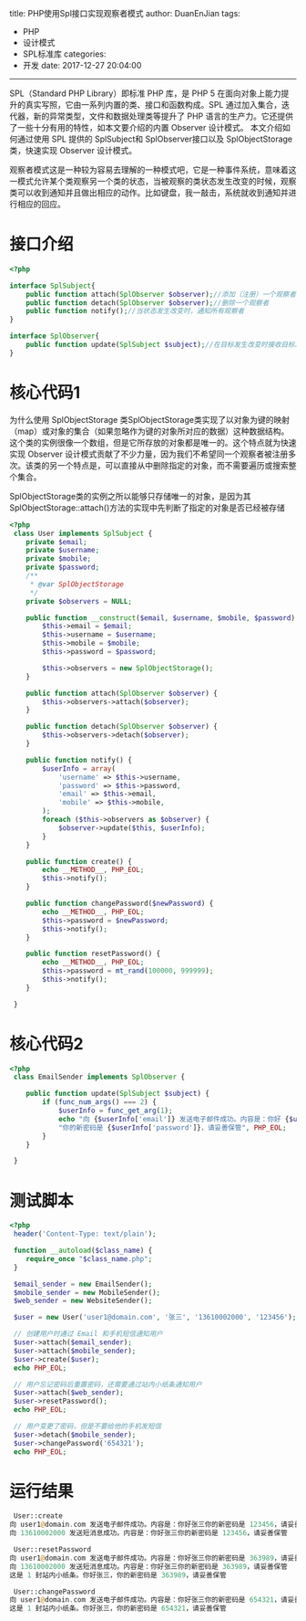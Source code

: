 title: PHP使用Spl接口实现观察者模式
author: DuanEnJian
tags:
  - PHP
  - 设计模式
  - SPL标准库
categories:
  - 开发
date: 2017-12-27 20:04:00
---
SPL（Standard PHP Library）即标准 PHP 库，是 PHP 5 在面向对象上能力提升的真实写照，它由一系列内置的类、接口和函数构成。SPL 通过加入集合，迭代器，新的异常类型，文件和数据处理类等提升了 PHP 语言的生产力。它还提供了一些十分有用的特性，如本文要介绍的内置 Observer 设计模式。
本文介绍如何通过使用 SPL 提供的 SplSubject和 SplObserver接口以及 SplObjectStorage类，快速实现 Observer 设计模式。

观察者模式这是一种较为容易去理解的一种模式吧，它是一种事件系统，意味着这一模式允许某个类观察另一个类的状态，当被观察的类状态发生改变的时候，观察类可以收到通知并且做出相应的动作。比如键盘，我一敲击，系统就收到通知并进行相应的回应。

# 接口介绍
```php
<?php

interface SplSubject{
    public function attach(SplObserver $observer);//添加（注册）一个观察者
    public function detach(SplObserver $observer);//删除一个观察者
    public function notify();//当状态发生改变时，通知所有观察者
}

interface SplObserver{ 
    public function update(SplSubject $subject);//在目标发生改变时接收目标发送的通知；当关注的目标调用其 notify()时被调用
}
```
# 核心代码1
为什么使用 SplObjectStorage 类SplObjectStorage类实现了以对象为键的映射（map）或对象的集合（如果忽略作为键的对象所对应的数据）这种数据结构。这个类的实例很像一个数组，但是它所存放的对象都是唯一的。这个特点就为快速实现 Observer 设计模式贡献了不少力量，因为我们不希望同一个观察者被注册多次。该类的另一个特点是，可以直接从中删除指定的对象，而不需要遍历或搜索整个集合。

SplObjectStorage类的实例之所以能够只存储唯一的对象，是因为其 SplObjectStorage::attach()方法的实现中先判断了指定的对象是否已经被存储

```php
<?php 
 class User implements SplSubject { 
    private $email; 
    private $username; 
    private $mobile; 
    private $password; 
    /** 
     * @var SplObjectStorage 
     */ 
    private $observers = NULL; 

    public function __construct($email, $username, $mobile, $password) { 
        $this->email = $email; 
        $this->username = $username; 
        $this->mobile = $mobile; 
        $this->password = $password; 

        $this->observers = new SplObjectStorage(); 
    } 

    public function attach(SplObserver $observer) { 
        $this->observers->attach($observer); 
    } 

    public function detach(SplObserver $observer) { 
        $this->observers->detach($observer);
    } 

    public function notify() { 
        $userInfo = array( 
            'username' => $this->username, 
            'password' => $this->password, 
            'email' => $this->email, 
            'mobile' => $this->mobile, 
        ); 
        foreach ($this->observers as $observer) { 
            $observer->update($this, $userInfo); 
        } 
    } 

    public function create() { 
        echo __METHOD__, PHP_EOL; 
        $this->notify(); 
    } 

    public function changePassword($newPassword) { 
        echo __METHOD__, PHP_EOL; 
        $this->password = $newPassword; 
        $this->notify(); 
    } 

    public function resetPassword() { 
        echo __METHOD__, PHP_EOL; 
        $this->password = mt_rand(100000, 999999); 
        $this->notify(); 
    } 

 }
```
# 核心代码2
```php
<?php 
 class EmailSender implements SplObserver { 

    public function update(SplSubject $subject) { 
        if (func_num_args() === 2) { 
            $userInfo = func_get_arg(1); 
            echo "向 {$userInfo['email']} 发送电子邮件成功。内容是：你好 {$userInfo['username']}" . 
            "你的新密码是 {$userInfo['password']}，请妥善保管", PHP_EOL; 
        } 
    } 

 }
```
# 测试脚本
```php
<?php 
 header('Content-Type: text/plain'); 

 function __autoload($class_name) { 
    require_once "$class_name.php"; 
 } 

 $email_sender = new EmailSender(); 
 $mobile_sender = new MobileSender(); 
 $web_sender = new WebsiteSender(); 

 $user = new User('user1@domain.com', '张三', '13610002000', '123456'); 

 // 创建用户时通过 Email 和手机短信通知用户
 $user->attach($email_sender); 
 $user->attach($mobile_sender); 
 $user->create($user); 
 echo PHP_EOL; 

 // 用户忘记密码后重置密码，还需要通过站内小纸条通知用户
 $user->attach($web_sender); 
 $user->resetPassword(); 
 echo PHP_EOL; 

 // 用户变更了密码，但是不要给他的手机发短信
 $user->detach($mobile_sender); 
 $user->changePassword('654321'); 
 echo PHP_EOL;
```
# 运行结果
```php
 User::create 
向 user1@domain.com 发送电子邮件成功。内容是：你好张三你的新密码是 123456，请妥善保管
向 13610002000 发送短消息成功。内容是：你好张三你的新密码是 123456，请妥善保管

 User::resetPassword 
向 user1@domain.com 发送电子邮件成功。内容是：你好张三你的新密码是 363989，请妥善保管
向 13610002000 发送短消息成功。内容是：你好张三你的新密码是 363989，请妥善保管
这是 1 封站内小纸条。你好张三，你的新密码是 363989，请妥善保管

 User::changePassword 
向 user1@domain.com 发送电子邮件成功。内容是：你好张三你的新密码是 654321，请妥善保管
这是 1 封站内小纸条。你好张三，你的新密码是 654321，请妥善保管
```